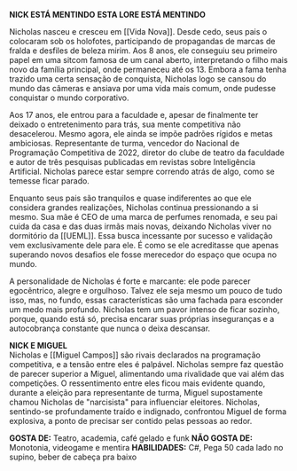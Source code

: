 **NICK ESTÁ MENTINDO**
**ESTA LORE ESTÁ MENTINDO**

Nicholas nasceu e cresceu em [[Vida Nova]]. Desde cedo, seus pais o colocaram sob os holofotes, participando de propagandas de marcas de fralda e desfiles de beleza mirim. Aos 8 anos, ele conseguiu seu primeiro papel em uma sitcom famosa de um canal aberto, interpretando o filho mais novo da família principal, onde permaneceu até os 13. Embora a fama tenha trazido uma certa sensação de conquista, Nicholas logo se cansou do mundo das câmeras e ansiava por uma vida mais comum, onde pudesse conquistar o mundo corporativo.

Aos 17 anos, ele entrou para a faculdade e, apesar de finalmente ter deixado o entretenimento para trás, sua mente competitiva não desacelerou. Mesmo agora, ele ainda se impõe padrões rígidos e metas ambiciosas. Representante de turma, vencedor do Nacional de Programação Competitiva de 2022, diretor do clube de teatro da faculdade e autor de três pesquisas publicadas em revistas sobre Inteligência Artificial. Nicholas parece estar sempre correndo atrás de algo, como se temesse ficar parado.

Enquanto seus pais são tranquilos e quase indiferentes ao que ele considera grandes realizações, Nicholas continua pressionando a si mesmo. Sua mãe é CEO de uma marca de perfumes renomada, e seu pai cuida da casa e das duas irmãs mais novas, deixando Nicholas viver no dormitório da [[UEML]]. Essa busca incessante por sucesso e validação vem exclusivamente dele para ele. É como se ele acreditasse que apenas superando novos desafios ele fosse merecedor do espaço que ocupa no mundo.

A personalidade de Nicholas é forte e marcante: ele pode parecer egocêntrico, alegre e orgulhoso. Talvez ele seja mesmo um pouco de tudo isso, mas, no fundo, essas características são uma fachada para esconder um medo mais profundo. Nicholas tem um pavor intenso de ficar sozinho, porque, quando está só, precisa encarar suas próprias inseguranças e a autocobrança constante que nunca o deixa descansar.

**NICK E MIGUEL**  
Nicholas e [[Miguel Campos]] são rivais declarados na programação competitiva, e a tensão entre eles é palpável. Nicholas sempre faz questão de parecer superior a Miguel, alimentando uma rivalidade que vai além das competições. O ressentimento entre eles ficou mais evidente quando, durante a eleição para representante de turma, Miguel supostamente chamou Nicholas de "narcisista" para influenciar eleitores. Nicholas, sentindo-se profundamente traído e indignado, confrontou Miguel de forma explosiva, a ponto de precisar ser contido pelas pessoas ao redor.

**GOSTA DE:** Teatro, academia, café gelado e funk 
**NÃO GOSTA DE:** Monotonia, videogame e mentira
**HABILIDADES:** C#, Pega 50 cada lado no supino, beber de cabeça pra baixo 
